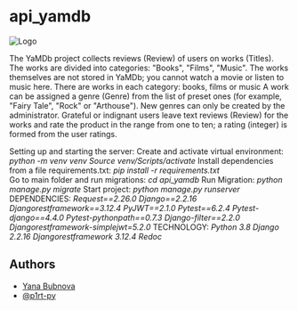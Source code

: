 # api_yamdb

![Logo](https://cdn-irec.r-99.com/sites/default/files/product-images/399872/EOXOqQkXnjTMTRnIpMUSvQ.jpg)

The YaMDb project collects reviews (Review) of users on works (Titles). The works are divided into categories: "Books", "Films", "Music".
The works themselves are not stored in YaMDb; you cannot watch a movie or listen to music here.
There are works in each category: books, films or music
A work can be assigned a genre (Genre) from the list of preset ones (for example, "Fairy Tale", "Rock" or "Arthouse"). New genres can only be created by the administrator.
Grateful or indignant users leave text reviews (Review) for the works and rate the product in the range from one to ten; a rating (integer) is formed from the user ratings. 

Setting up and starting the server:
Create and activate virtual environment:
_python -m venv venv_
_Source venv/Scripts/activate_
Install dependencies from a file requirements.txt:
_pip install -r requirements.txt_	
Go to main folder and run migrations:
_cd api_yamdb_
Run Migration:
_python manage.py migrate_
Start project:
_python manage.py runserver_
DEPENDENCIES:
_Request==2.26.0
Django==2.2.16
Djangorestframework==3.12.4
PyJWT==2.1.0
Pytest==6.2.4
Pytest-django==4.4.0
Pytest-pythonpath==0.7.3
Django-filter==2.2.0
Djangorestframework-simplejwt=5.2.0_
TECHNOLOGY:
_Python 3.8
Django 2.2.16
Djangorestframework 3.12.4
Redoc_

## Authors

- [Yana Bubnova](https://github.com/Kasaress)
- [@p1rt-py](https://github.com/p1rt-py)

